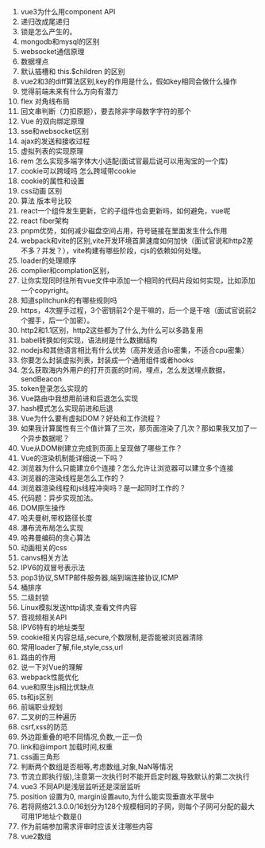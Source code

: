 1. vue3为什么用component API
2. 递归改成尾递归
3. 锁是怎么产生的。
4. mongodb和mysql的区别
5. websocket通信原理
6. 数据埋点
7. 默认插槽和 this.$children 的区别
8. vue2和3的diff算法区别,key的作用是什么，假如key相同会做什么操作
9. 觉得前端未来有什么方向有潜力
10. flex 对角线布局
11. 回文串判断（力扣原题），要去除非字母数字字符的那个
12. Vue 的双向绑定原理
13. sse和websocket区别
14. ajax的发送和接收过程
15. 虚拟列表的实现原理
16. rem 怎么实现多端字体大小适配(面试官最后说可以用淘宝的一个库)
17. cookie可以跨域吗 怎么跨域带cookie
18. cookie的属性和设置
19. css动画 区别
20. 算法 版本号比较
21. react一个组件发生更新，它的子组件也会更新吗，如何避免，vue呢
22. react fiber架构
23. pnpm优势，如何减少磁盘空间占用，符号链接在里面发生什么作用
24. webpack和vite的区别,vite开发环境首屏速度如何加快（面试官说和http2差不多？并发？），vite构建有哪些阶段，cjs的依赖如何处理。
25. loader的处理顺序
26. complier和complation区别，
27. 让你实现同时往所有vue文件中添加一个相同的代码片段如何实现，比如添加一个copyright。
28. 知道splitchunk的有哪些规则吗
29. https，4次握手过程，3个密钥前2个是干嘛的，后一个是干啥（面试官说前2个握手，后一个加密）。
30. http2和1.1区别，http2这些都为了什么,为什么可以多路复用
31. babel转换如何实现，语法树是什么数据结构
32. nodejs和其他语言相比有什么优势（高并发适合io密集，不适合cpu密集）
33. 你要怎么封装虚拟列表，封装成一个通用组件或者hooks
34. 怎么获取海内外用户的打开页面的时间，埋点，怎么发送埋点数据，sendBeacon
35. token登录怎么实现的
36. Vue路由中我想用前进和后退怎么实现
37. hash模式怎么实现前进和后退
38. Vue为什么要有虚拟DOM？好处和工作流程？
39. 如果我计算属性有三个值计算了三次，那页面渲染了几次？那如果我又加了一个异步数据呢？
40. Vue从DOM树建立完成到页面上呈现做了哪些工作？
41. Vue的渲染机制能详细说一下吗？
42. 浏览器为什么只能建立6个连接？怎么允许让浏览器可以建立多个连接
43. 浏览器的渲染线程是怎么工作的？
44. 浏览器渲染线程和js线程冲突吗？是一起同时工作的？
45. 代码题：异步实现加法。
46. DOM原生操作
47. 哈夫曼树,带权路径长度
48. 瀑布流布局怎么实现
49. 哈弗曼编码的贪心算法
50. 动画相关的css
51. canvs相关方法
52. IPV6的双冒号表示法
53. pop3协议,SMTP邮件服务器,端到端连接协议,ICMP
54. 桶排序
55. 二级封锁
56. Linux模拟发送http请求,查看文件内容
57. 音视频相关API
58. IPV6特有的地址类型
59. cookie相关内容总结,secure,个数限制,是否能被浏览器清除
60. 常用loader了解,file,style,css,url
61. 路由的作用
62. 说一下对Vue的理解
63. webpack性能优化
64. vue和原生js相比优缺点
65. ts和js区别
66. 前端职业规划
67. 二叉树的三种遍历
68. csrf,xss的防范
69. 外边距重叠的吧不同情况,负数,一正一负
70. link和@import 加载时间,权重
71. css画三角形
72. 判断两个数组是否相等,考虑数组,对象,NaN等情况
73. 节流立即执行版),注意第一次执行时不能开启定时器,导致默认的第二次执行
74. vue3 不同API是浅层监听还是深层监听
75. position 设置为0, margin设置auto,为什么能实现垂直水平居中
76. 若将网络21.3.0.0/16划分为128个规模相同的子网，则每个子网可分配的最大可用1P地址个数是()
77. 作为前端参加需求评审时应该关注哪些内容
78. vue2数组




